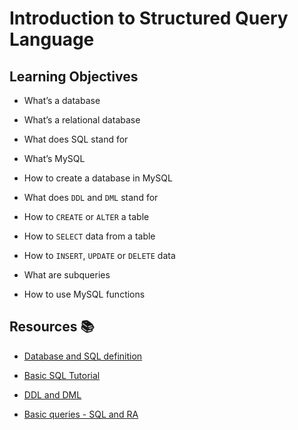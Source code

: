 # Introduction to Structured Query Language

## Learning Objectives

- What’s a database

- What’s a relational database

- What does SQL stand for

- What’s MySQL

- How to create a database in MySQL

- What does `DDL` and `DML` stand for

- How to `CREATE` or `ALTER` a table

- How to `SELECT` data from a table

- How to `INSERT`, `UPDATE` or `DELETE` data

- What are subqueries

- How to use MySQL functions

## Resources :books:

- [Database and SQL definition](https://www.youtube.com/watch?v=FR4QIeZaPeM)

- [Basic SQL Tutorial](https://www.digitalocean.com/community/tutorials/how-to-install-mysql-on-ubuntu-20-04)

- [DDL and DML](https://web.csulb.edu/colleges/coe/cecs/dbdesign/dbdesign.php?page=sql/ddldml.php)

- [Basic queries - SQL and RA](https://web.csulb.edu/colleges/coe/cecs/dbdesign/dbdesign.php?page=sql/queries.php)

